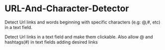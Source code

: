 # URL-And-Character-Detector
Detect Url links and words beginning with specific characters (e.g: @,#, etc) in a text field. 
<p id="text">Detect Url links in a text field and make them clickable. Also allow @ and hashtags(#) in text fields adding desired links</p>
